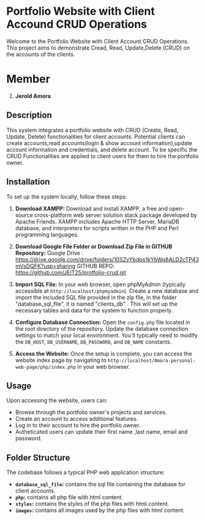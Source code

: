 # Portfolio Website with Client Accound CRUD Operations

Welcome to the Portfolio Website with Client Account CRUD Operations. This project aims to demonstrate Cread, Read, Update,Delete (CRUD) on the accounts of the clients.

# Member
1. **Jerold Amora**

## Description

This system integrates a portfolio website with CRUD (Create, Read, Update, Delete) functionalities for client accounts. Potential clients can create accounts,read accounts(login & show account information),update account information and credentials, and delete account. To be specific the CRUD Functionalities are applied to client users for them to hire the portfolio owner.

## Installation

To set up the system locally, follow these steps:

1. **Download XAMPP:** 
   Download and install XAMPP, a free and open-source cross-platform web server solution stack package developed by Apache Friends. XAMPP includes Apache HTTP Server, MariaDB database, and interpreters for scripts written in the PHP and Perl programming languages.

2. **Download Google File Folder or Download Zip File in GITHUB Repository:**
   Google Drive : https://drive.google.com/drive/folders/10SZvYbdps1kYbWq8ALD2cTP43mVsDQFK?usp=sharing
   GITHUB REPO: https://github.com/JEIT25/protfolio-crud.git

3. **Import SQL File:**
In your web browser, open phpMyAdmin (typically accessible at `http://localhost/phpmyadmin`). Create a new database and import the included SQL file provided in the zip file, in the folder "database_sql_file", it is named "clients_db" . This will set up the necessary tables and data for the system to function properly.

4. **Configure Database Connection:**
Open the `config.php` file located in the root directory of the repository. Update the database connection settings to match your local environment. You'll typically need to modify the `DB_HOST`, `DB_USERNAME`, `DB_PASSWORD`, and `DB_NAME` constants.

5. **Access the Website:**
Once the setup is complete, you can access the website index page by navigating to `http://localhost/Amora-personal-web-page/php/index.php` in your web browser.

## Usage

Upon accessing the website, users can:

- Browse through the portfolio owner's projects and services.
- Create an account to access additional features.
- Log in to their account to hire the portfolio owner.
- Autheticated users can update their first name ,last name, email and password.

## Folder Structure

The codebase follows a typical PHP web application structure:

- **`database_sql_file`:** contains the sql file containing the database for client accounts.
- **`php`:** contains all php file with html content.
- **`styles`:** contains the styles of the php files with html content.
- **`images`:** contains all images used by the php files with html content.

